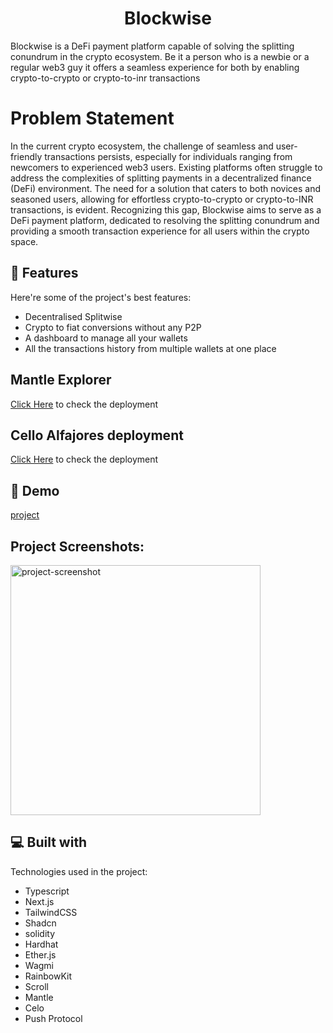 <h1 align="center" id="title">Blockwise</h1>

<p id="description">Blockwise is a DeFi payment platform capable of solving the splitting conundrum in the crypto ecosystem. Be it a person who is a newbie or a regular web3 guy it offers a seamless experience for both by enabling crypto-to-crypto or crypto-to-inr transactions</p>

<h1 >Problem Statement</h1>

<p id="description">
In the current crypto ecosystem, the challenge of seamless and user-friendly transactions persists, especially for individuals ranging from newcomers to experienced web3 users. Existing platforms often struggle to address the complexities of splitting payments in a decentralized finance (DeFi) environment. The need for a solution that caters to both novices and seasoned users, allowing for effortless crypto-to-crypto or crypto-to-INR transactions, is evident. Recognizing this gap, Blockwise aims to serve as a DeFi payment platform, dedicated to resolving the splitting conundrum and providing a smooth transaction experience for all users within the crypto space.</p>

<h2>🧐 Features</h2>

Here're some of the project's best features:

*   Decentralised Splitwise
*   Crypto to fiat conversions without any P2P
*   A dashboard to manage all your wallets
*   All the transactions history from multiple wallets at one place

  <h2>Mantle Explorer</h2>
   <p><a href="https://explorer.testnet.mantle.xyz/address/0xf3Ca255e5b8d726c5a8A38689e4C44b1Bb372c5B#code">Click Here</a> to check the deployment</p>

   <h2>Cello Alfajores deployment</h2>
   <p><a href="https://alfajores.celoscan.io/address/0x6a35ca1be214e90529a544ec50c275e27816cebe">Click Here</a> to check the deployment</p>
  


<h2>🚀 Demo</h2>

[project](project)

<h2>Project Screenshots:</h2>

<img src="" alt="project-screenshot" width="400" height="400/">
  
<h2>💻 Built with</h2>

Technologies used in the project:

*   Typescript
*   Next.js
*   TailwindCSS
*   Shadcn
*   solidity
*   Hardhat
*   Ether.js
*   Wagmi
*   RainbowKit
*   Scroll
*   Mantle
*   Celo
*   Push Protocol
